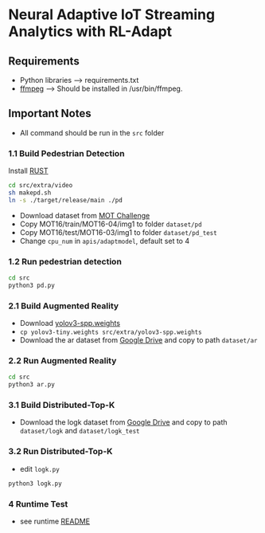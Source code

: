 # Neural Adaptive IoT Streaming Analytics with RL-Adapt

## Requirements
* Python libraries --> requirements.txt
* [ffmpeg](https://ffmpeg.org/) --> Should be installed in /usr/bin/ffmpeg.

## Important Notes
* All command should be run in the `src` folder


### 1.1 Build Pedestrian Detection
Install [RUST](https://www.rust-lang.org/)
```sh
cd src/extra/video
sh makepd.sh
ln -s ./target/release/main ./pd
``` 
* Download dataset from [MOT Challenge](https://motchallenge.net/data/MOT16.zip)
* Copy MOT16/train/MOT16-04/img1 to folder `dataset/pd `
* Copy MOT16/test/MOT16-03/img1 to folder `dataset/pd_test`
* Change `cpu_num` in `apis/adaptmodel`, default set to 4

### 1.2 Run pedestrian detection
```sh
cd src
python3 pd.py
```

### 2.1 Build Augmented Reality
* Download [yolov3-spp.weights](https://pjreddie.com/media/files/yolov3-spp.weights)
* `cp yolov3-tiny.weights src/extra/yolov3-spp.weights`
* Download the ar dataset from [Google Drive](https://drive.google.com/file/d/1k9HnzfEbOxPL5qlwBA56q5gwi_E-lBAf/view?usp=sharing) and copy to path `dataset/ar`


### 2.2 Run Augmented Reality
```sh
cd src
python3 ar.py
```

### 3.1 Build Distributed-Top-K
* Download the logk dataset from [Google Drive](https://drive.google.com/drive/folders/14eeDxWjzuJIV8W_jFYpSf7PrV1y68qy1?usp=sharing) and copy to path `dataset/logk` and `dataset/logk_test`

### 3.2 Run Distributed-Top-K
* edit `logk.py`
```sh
python3 logk.py
```

### 4 Runtime Test
* see runtime [README](./src/runtime/README.md)